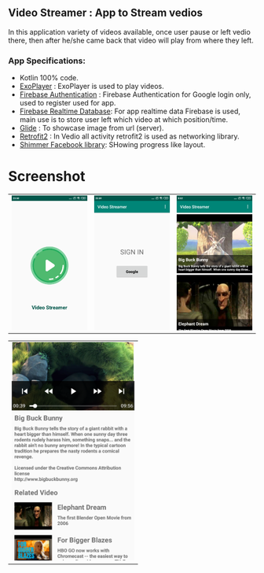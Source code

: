 Video Streamer : App to Stream vedios
-----

In this application variety of videos available, once user pause or left vedio there, then after he/she came back that video will play from where they left.


### App Specifications: 

- Kotlin 100% code.
- [ExoPlayer](https://github.com/google/ExoPlayer) : ExoPlayer is used to play videos.
- [Firebase Authentication](https://firebase.google.com/docs/auth) : Firebase Authentication for Google login only, used to register used for app.
- [Firebase Realtime Database](https://firebase.google.com/docs/database): For app realtime data Firebase is used, main use is to store user left which video at which position/time.
- [Glide](https://github.com/bumptech/glide) : To showcase image from url (server).
- [Retrofit2](https://github.com/square/retrofit) : In Vedio all activity retrofit2 is used as networking library.
- [Shimmer Facebook library](https://github.com/facebook/shimmer-android): SHowing progress like layout.

 <!-- - [Release apk]() -->

Screenshot
=====

<table>
  <tr>
    <td>
      <img src="screenshot/splash_screen.png" width=250 />
    </td>
    <td>
      <img src="screenshot/login_screen.png" width=250 />
    </td>
    <td>
      <img src="screenshot/vedio_all_screen.png" width=250 />
    </td>
  </tr>
</table>

<table>
  <tr>
    <td>
      <img src="screenshot/vedio_player_screen.png" width=250 />
    </td>
    </tr>
</table>
